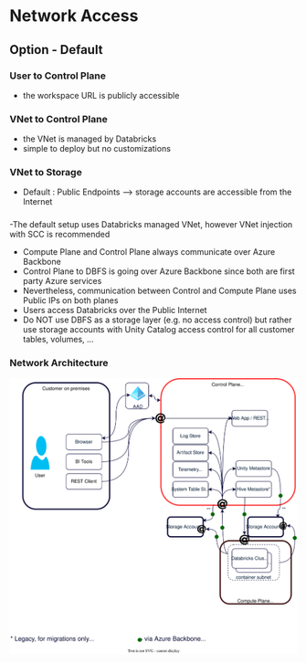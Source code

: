 # Network Access
## Option - Default
### User to Control Plane
- the workspace URL is publicly accessible
### VNet to Control Plane
- the VNet is managed by Databricks 
- simple to deploy but no customizations
### VNet to Storage
- Default  :  Public Endpoints --> storage accounts are accessible from the Internet

### 
-The default setup uses Databricks managed VNet, however VNet injection with SCC is recommended
- Compute Plane and Control Plane always communicate over Azure Backbone
- Control Plane to DBFS is going over Azure Backbone since both are first party Azure services
- Nevertheless, communication between Control and Compute Plane uses Public IPs on both planes
- Users access Databricks over the Public Internet
- Do NOT use DBFS as a storage layer (e.g. no access control) but rather use storage accounts with Unity Catalog access control for all customer tables, volumes, …


### Network Architecture
![alt text](./drawio/architecture.drawio.svg)
